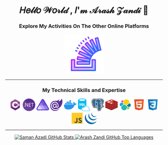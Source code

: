 <div align="center">

# 𝐻𝑒𝓁𝓁𝑜 𝒲𝑜𝓇𝓁𝒹 , 𝐼'𝓂 𝒜𝓇𝒶𝓈𝒽 𝒵𝒶𝓃𝒹𝒾 👋

### Explore My Activities On The Other Online Platforms

[![Stack Overflow](./Icons/Gradient%20icons/stackoverflow.svg)](https://stackoverflow.com/users/3046588/arash-zandi)

---
 
### My Technical Skills and Expertise

[<img async src="./Icons/csharp.svg" alt="C#" height="40">](https://github.com/zandiarash)
[<img async src="./Icons/dotnet.svg" alt="Dotnet" height="40">](https://github.com/zandiarash)
[<img async src="./Icons/aspire.svg" alt="Aspire" height="40">](https://github.com/zandiarash)
[<img async src="./Icons/blazor.svg" alt="blazor" height="40" >](https://github.com/zandiarash)
[<img async src="./Icons/docker.svg" alt="Docker" height="40">](https://github.com/zandiarash)
[<img async src="./Icons/sql.svg" alt="MSSQL" height="40">](https://github.com/zandiarash)
[<img async src="./Icons/postgres.svg" alt="C#" height="40">](https://github.com/zandiarash)
[<img async src="./Icons/redis.svg" alt="Redis" height="40">](https://github.com/zandiarash)
[<img async src="./Icons/elk.svg" alt="ElasticSearch" height="40">](https://github.com/zandiarash)
[<img async src="./Icons/html.svg" alt="Html" height="40">](https://github.com/zandiarash)
[<img async src="./Icons/css.svg" alt="CSS" height="40">](https://github.com/zandiarash)
[<img async src="./Icons/js.svg" alt="JS" height="40">](https://github.com/zandiarash)
[<img async src="./Icons/jquery.svg" alt="jQuery" height="40">](https://github.com/zandiarash)

---

  <a href="https://github.com/zandiarash">
    <img height="180em" src="https://github-readme-stats.vercel.app/api?username=zandiarash&show_icons=true&theme=transparent&count_private=true" alt="Saman Azadi GitHub   Stats" />
    <img height="180em" src="https://github-readme-stats.vercel.app/api/top-langs/?username=zandiarash&theme=transparent&layout=compact&v=1&exclude_repo=Sam.SchoolProjects" 
      alt="Arash Zandi GitHub Top Languages" />
  </a>

</div>
